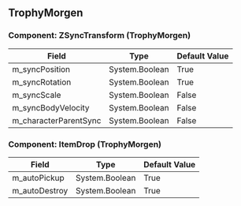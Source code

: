 ## TrophyMorgen

### Component: ZSyncTransform (TrophyMorgen)

|Field|Type|Default Value|
|-----|----|-------------|
|m_syncPosition|System.Boolean|True|
|m_syncRotation|System.Boolean|True|
|m_syncScale|System.Boolean|False|
|m_syncBodyVelocity|System.Boolean|False|
|m_characterParentSync|System.Boolean|False|

### Component: ItemDrop (TrophyMorgen)

|Field|Type|Default Value|
|-----|----|-------------|
|m_autoPickup|System.Boolean|True|
|m_autoDestroy|System.Boolean|True|

